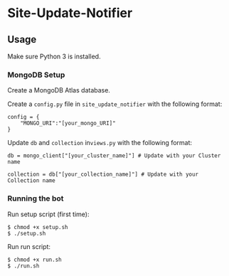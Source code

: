 # Site-Update-Notifier

## Usage

Make sure Python 3 is installed.

### MongoDB Setup

Create a MongoDB Atlas database.

Create a `config.py` file in `site_update_notifier` with the following format:

```
config = {
    "MONGO_URI":"[your_mongo_URI]"
}
```

Update `db` and `collection` in`views.py` with the following format:

```
db = mongo_client["[your_cluster_name]"] # Update with your Cluster name

collection = db["[your_collection_name]"] # Update with your Collection name
```

### Running the bot

Run setup script (first time):

```
$ chmod +x setup.sh
$ ./setup.sh
```

Run run script:

```
$ chmod +x run.sh
$ ./run.sh
```
